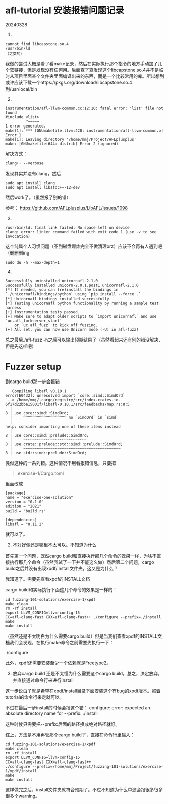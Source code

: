 # afl-tutorial 安装报错问题记录

20240328

1. 
```
cannot find libcapstone.so.4
/usr/bin/ld 
（之类的）
```

我做的尝试大概是看了看make记录，然后在实际执行那个指令的地方手动加了几个软链接，但是发现没有任何用。后面查了查发现这个libcapstone.so.4并不是临时从项目里面某个文件夹里面编译出来的东西，而是一个比较常用的库。所以想到或许应该下载一个https://pkgs.org/download/libcapstone.so.4 到/usr/local/bin


2. 
```
instrumentation/afl-llvm-common.cc:12:10: fatal error: 'list' file not found
#include <list>
         ^~~~~~
1 error generated.
make[1]: *** [GNUmakefile.llvm:420: instrumentation/afl-llvm-common.o] Error 1
make[1]: Leaving directory '/home/mmj/Project/AFLplusplus'
make: [GNUmakefile:644: distrib] Error 2 (ignored)
```
解决方式：
```
clang++ --verbose
```
发现其实并没有clang，然后
```
sudo apt install clang
sudo apt install libstdc++-12-dev
```

然后work了。（虽然报了别的错）

参考：
https://github.com/AFLplusplus/LibAFL/issues/1098


3. 
```
/usr/bin/ld: final link failed: No space left on device
clang: error: linker command failed with exit code 1 (use -v to see invocation)
```
这个纯属个人习惯问题（不到磁盘爆炸完全不做清理orz）应该不会再有人遇到吧
（删删删ing
```
sudo du -h --max-depth=1
```


4. 
```
Successfully uninstalled unicornafl-2.1.0
Successfully installed unicorn-2.0.1.post1 unicornafl-2.1.0
[*] If needed, you can (re)install the bindings in `./unicornafl/bindings/python` using `pip install --force .`
[*] Unicornafl bindings installed successfully.
[*] Testing unicornafl python functionality by running a sample test harness
[+] Instrumentation tests passed. 
[+] Make sure to adapt older scripts to `import unicornafl` and use `uc.afl_forkserver_start`
    or `uc.afl_fuzz` to kick off fuzzing.
[+] All set, you can now use Unicorn mode (-U) in afl-fuzz!
```

总之最后./afl-fuzz -h之后可以输出预期结果了（虽然看起来还有别的错没解决，但是先这样吧）



# Fuzzer setup

到cargo build那一步会报错

```
   Compiling libafl v0.10.1
error[E0432]: unresolved import `core::simd::SimdOrd`
 --> /home/mmj/.cargo/registry/src/index.crates.io-6f17d22bba15001f/libafl-0.10.1/src/feedbacks/map.rs:8:5
  |
8 | use core::simd::SimdOrd;
  |     ^^^^^^^^^^^^^^^^^^^ no `SimdOrd` in `simd`
  |
help: consider importing one of these items instead
  |
8 | use core::simd::prelude::SimdOrd;
  |     ~~~~~~~~~~~~~~~~~~~~~~~~~~~~
8 | use crate::prelude::std::simd::prelude::SimdOrd;
  |     ~~~~~~~~~~~~~~~~~~~~~~~~~~~~~~~~~~~~~~~~~~~
8 | use std::simd::prelude::SimdOrd;
```
类似这种的一系列错。这种情况不用看报错信息，只要把

> exercise-1/Cargo.toml

里面改成

```
[package]
name = "exercise-one-solution"
version = "0.1.0"
edition = "2021"
build = "build.rs"

[dependencies]
libafl = "0.11.2"
```

就可以了。


2. 不对好像还是哪里不太可以。不知道为什么

首先第一个问题，既然cargo build和直接执行那几个命令的效果一样，为啥不直接执行那几个命令（虽然我试了一下并不能这么做）然后第二个问题，cargo build之后并没有出现xpdf/install文件夹，这又是为什么？


我知道了。需要先查看xpdf的INSTALL文档

cargo build和实际执行下面这几个命令的效果是一样的：

```
cd fuzzing-101-solutions/exercise-1/xpdf
make clean
rm -rf install 
export LLVM_CONFIG=llvm-config-15
CC=afl-clang-fast CXX=afl-clang-fast++ ./configure --prefix=./install
make
make install
```
（虽然还是不太明白为什么需要cargo build）但是当我们查看xpdf的INSTALL文档我们会发现，在执行make命令之前需要先执行一下：

./configure

此外，xpdf还需要安装至少一个依赖就是Freetype2。


3. 放弃cargo build
还是不太懂为什么需要这个cargo build。总之，决定放弃，并直接通过命令行来进行install

这一步说白了就是希望在xpdf/install目录下面安装这个有bug的xpdf版本。照着tutorial的命令行来走就可以。

不过在最后一步install的时候会报这个错：
configure: error: expected an absolute directory name for --prefix: ./install

这种时候只需要把--prefix:后面的路径换成绝对路径就好。

综上，方法是不用再管那个cargo build了，直接在命令行里输入：

```
cd fuzzing-101-solutions/exercise-1/xpdf
make clean
rm -rf install 
export LLVM_CONFIG=llvm-config-15
CC=afl-clang-fast CXX=afl-clang-fast++
./configure --prefix=/home/mmj/Project/fuzzing-101-solutions/exercise-1/xpdf/install
make
make install
```

这样做完之后，install文件夹就符合预期了。不过不知道为什么中途会报很多很多很多个warning。